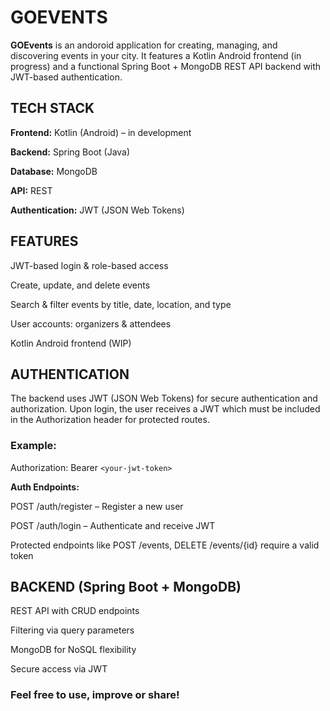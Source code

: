# GOEVENTS

**GOEvents** is an andoroid application for creating, managing, and discovering events in your city. It features a Kotlin Android frontend (in progress) and a functional Spring Boot + MongoDB REST API backend with JWT-based authentication.


## TECH STACK

**Frontend:** Kotlin (Android) – in development

**Backend:** Spring Boot (Java)

**Database:** MongoDB

**API:** REST

**Authentication:** JWT (JSON Web Tokens)


## FEATURES

JWT-based login & role-based access

Create, update, and delete events

Search & filter events by title, date, location, and type

User accounts: organizers & attendees

Kotlin Android frontend (WIP)


## AUTHENTICATION

The backend uses JWT (JSON Web Tokens) for secure authentication and authorization. Upon login, the user receives a JWT which must be included in the Authorization header for protected routes.

### Example:

Authorization: Bearer `<your-jwt-token>`

**Auth Endpoints:**

POST /auth/register – Register a new user

POST /auth/login – Authenticate and receive JWT


Protected endpoints like POST /events, DELETE /events/{id} require a valid token


## BACKEND (Spring Boot + MongoDB)

REST API with CRUD endpoints

Filtering via query parameters

MongoDB for NoSQL flexibility

Secure access via JWT


### Feel free to use, improve or share!
